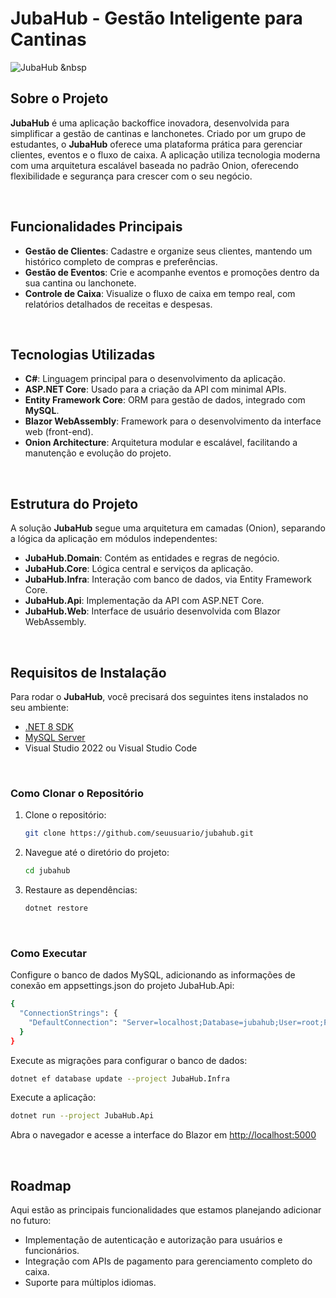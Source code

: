 # JubaHub - Gestão Inteligente para Cantinas

![JubaHub](https://img.shields.io/badge/Status-In%20Development-brightgreen)
&nbsp
## Sobre o Projeto

**JubaHub** é uma aplicação backoffice inovadora, desenvolvida para simplificar a gestão de cantinas e lanchonetes. Criado por um grupo de estudantes, o **JubaHub** oferece uma plataforma prática para gerenciar clientes, eventos e o fluxo de caixa. A aplicação utiliza tecnologia moderna com uma arquitetura escalável baseada no padrão Onion, oferecendo flexibilidade e segurança para crescer com o seu negócio.

<br>

## Funcionalidades Principais

- **Gestão de Clientes**: Cadastre e organize seus clientes, mantendo um histórico completo de compras e preferências.
- **Gestão de Eventos**: Crie e acompanhe eventos e promoções dentro da sua cantina ou lanchonete.
- **Controle de Caixa**: Visualize o fluxo de caixa em tempo real, com relatórios detalhados de receitas e despesas.
  
<br>

## Tecnologias Utilizadas

- **C#**: Linguagem principal para o desenvolvimento da aplicação.
- **ASP.NET Core**: Usado para a criação da API com minimal APIs.
- **Entity Framework Core**: ORM para gestão de dados, integrado com **MySQL**.
- **Blazor WebAssembly**: Framework para o desenvolvimento da interface web (front-end).
- **Onion Architecture**: Arquitetura modular e escalável, facilitando a manutenção e evolução do projeto.
  
<br>

## Estrutura do Projeto

A solução **JubaHub** segue uma arquitetura em camadas (Onion), separando a lógica da aplicação em módulos independentes:

- **JubaHub.Domain**: Contém as entidades e regras de negócio.
- **JubaHub.Core**: Lógica central e serviços da aplicação.
- **JubaHub.Infra**: Interação com banco de dados, via Entity Framework Core.
- **JubaHub.Api**: Implementação da API com ASP.NET Core.
- **JubaHub.Web**: Interface de usuário desenvolvida com Blazor WebAssembly.
  
<br>

## Requisitos de Instalação

Para rodar o **JubaHub**, você precisará dos seguintes itens instalados no seu ambiente:

- [.NET 8 SDK](https://dotnet.microsoft.com/download/dotnet/8.0)
- [MySQL Server](https://dev.mysql.com/downloads/mysql/)
- Visual Studio 2022 ou Visual Studio Code
  
<br>

### Como Clonar o Repositório

1. Clone o repositório:
   ```bash
   git clone https://github.com/seuusuario/jubahub.git
   ```
2. Navegue até o diretório do projeto:
   ```bash
   cd jubahub
   ```
3. Restaure as dependências:
   ```bash
   dotnet restore
   ```
  
<br>

### Como Executar
Configure o banco de dados MySQL, adicionando as informações de conexão em appsettings.json do projeto JubaHub.Api:

   ```bash
   {
     "ConnectionStrings": {
       "DefaultConnection": "Server=localhost;Database=jubahub;User=root;Password=sua_senha;"
     }
   }
   ```
Execute as migrações para configurar o banco de dados:

   ```bash
   dotnet ef database update --project JubaHub.Infra
   ```
Execute a aplicação:

   ```bash
   dotnet run --project JubaHub.Api
   ```

Abra o navegador e acesse a interface do Blazor em [http://localhost:5000](http://localhost:5000)
  
<br>

## Roadmap
Aqui estão as principais funcionalidades que estamos planejando adicionar no futuro:

- Implementação de autenticação e autorização para usuários e funcionários.
- Integração com APIs de pagamento para gerenciamento completo do caixa.
- Suporte para múltiplos idiomas.
